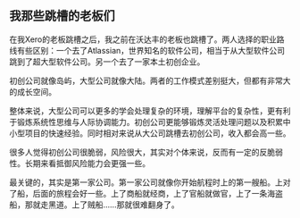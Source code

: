 ## 我那些跳槽的老板们

在我Xero的老板跳槽之后，我之前在沃达丰的老板也跳槽了。两人选择的职业路线有些区别：一个去了Atlassian，世界知名的软件公司，相当于从大型软件公司跳到了超大型软件公司。另一个去了一家本土初创企业。

初创公司就像岛屿，大型公司就像大陆。两者的工作模式差别挺大，但都有非常大的成长空间。

整体来说，大型公司可以更多的学会处理复杂的环境，理解平台的复杂性，更有利于锻炼系统性思维与人际协调能力。初创公司更能够锻炼灵活处理问题以及积累中小型项目的快速经验。同时相对来说从大公司跳槽去初创公司，收入都会高一些。

很多人觉得初创公司很脆弱，风险很大，其实对个体来说，反而有一定的反脆弱性。长期来看抵御风险能力会更强一些。

最关键的，其实是第一家公司。第一家公司就像你开始航程时上的第一艘船。上对了船，后面的旅程会好一些。上了商船就经商，上了官船就做官，上了一条海盗船，那就走黑道。上了贼船……那就很难翻身了。